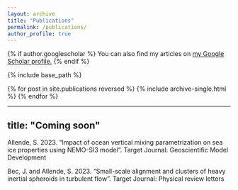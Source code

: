 ```yaml
---
layout: archive
title: "Publications"
permalink: /publications/
author_profile: true
---
```

{% if author.googlescholar %}
  You can also find my articles on <u><a href="{{author.googlescholar}}">my Google Scholar profile</a>.</u>
{% endif %}

{% include base_path %}

{% for post in site.publications reversed %}
  {% include archive-single.html %}
{% endfor %}

---
title: "Coming soon"
---

Allende, S. 2023. “Impact of ocean vertical mixing parametrization on sea ice properties using NEMO-SI3 model”. Target Journal: Geoscientific Model Development


Bec, J. and Allende, S. 2023. “Small-scale alignment and clusters of heavy inertial spheroids in turbulent flow”. Target Journal: Physical review letters
